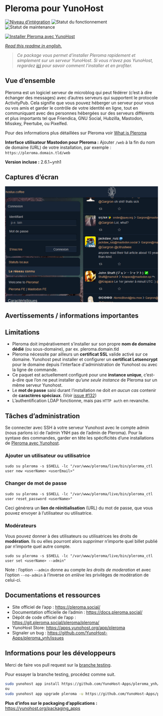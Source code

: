 <!--
N.B.: This README was automatically generated by https://github.com/YunoHost/apps/tree/master/tools/README-generator
It shall NOT be edited by hand.
-->

# Pleroma pour YunoHost

[![Niveau d’intégration](https://dash.yunohost.org/integration/pleroma.svg)](https://dash.yunohost.org/appci/app/pleroma) ![Statut du fonctionnement](https://ci-apps.yunohost.org/ci/badges/pleroma.status.svg) ![Statut de maintenance](https://ci-apps.yunohost.org/ci/badges/pleroma.maintain.svg)

[![Installer Pleroma avec YunoHost](https://install-app.yunohost.org/install-with-yunohost.svg)](https://install-app.yunohost.org/?app=pleroma)

*[Read this readme in english.](./README.md)*

> *Ce package vous permet d’installer Pleroma rapidement et simplement sur un serveur YunoHost.
Si vous n’avez pas YunoHost, regardez [ici](https://yunohost.org/#/install) pour savoir comment l’installer et en profiter.*

## Vue d’ensemble

Pleroma est un logiciel serveur de microblog qui peut fédérer (c’est à dire échanger des messages) avec d’autres serveurs qui supportent le protocole ActivityPub. Cela signifie que vous pouvez héberger un serveur pour vous ou vos amis et garder le contrôle de votre identité en ligne, tout en communiquant avec des personnes hébergées sur des serveurs différents et plus importants tel que Friendica, GNU Social, Hubzilla, Mastodon, Misskey, Peertube, ou Pixelfed.

Pour des informations plus détaillées sur Pleroma voir [What is Pleroma](https://blog.soykaf.com/post/what-is-pleroma/)

**Interface utilisateur Mastodon pour Pleroma :** Ajouter `/web` à la fin du nom de domaine (URL) de votre installation, par exemple : `https://pleroma.domain.tld/web`


**Version incluse :** 2.6.1~ynh1

## Captures d’écran

![Capture d’écran de Pleroma](./doc/screenshots/screenshot1.png)

## Avertissements / informations importantes

## Limitations

- Pleroma doit impérativement s’installer sur son propre **nom de domaine dédié** (ou sous-domaine), par ex. pleroma.domain.tld
- Pleroma nécessite par ailleurs un **certificat SSL** valide activé sur ce domaine. Yunohost peut installer et configurer un **certificat Letsencrypt** pour le domaine depuis l’interface d'administration de Yunohost ou avec la ligne de commande.
- Ce paquet est actuellement configuré pour une **instance unique**, c’est-à-dire que l’on ne peut installer _qu’une seule instance_ de Pleroma sur un même serveur Yunohost.
- Le **mot de passe** saisi durant l’installation ne doit _en aucun cas_ contenir de **caractères spéciaux**. (Voir [issue #132](https://github.com/YunoHost-Apps/pleroma_ynh/issues/132))
- L’authentification LDAP fonctionne, mais pas `HTTP auth` en revanche.

## Tâches d’administration

Se connecter avec SSH à votre serveur Yunohost avec le compte admin (nous parlons ici de l’admin YNH pas de l’admin de Pleroma).
Pour la syntaxe des commandes, garder en tête les spécificités d’une installations de [Pleroma avec Yunohost](./doc/yunohost_fr.md).


### Ajouter un utilisateur ou utilisatrice

```
sudo su pleroma -s $SHELL -lc "/var/www/pleroma/live/bin/pleroma_ctl user new <userName> <userEmail>"
```

### Changer de mot de passe

```
sudo su pleroma -s $SHELL -lc "/var/www/pleroma/live/bin/pleroma_ctl user reset_password <userName>"
```

Ceci générera un **lien de réinitialisation** (URL) du mot de passe, que vous pouvez envoyer à l’utilisateur ou utilisatrice.

### Modérateurs

Vous pouvez donner à des utilisateurs ou utilisatrices les droits de **modération**. Ils ou elles pourront alors _supprimer_ n’importe quel billet publié par n’importe quel autre compte.

```
sudo su pleroma -s $SHELL -lc "/var/www/pleroma/live/bin/pleroma_ctl user set <userName> --admin"
```

Note : l’option `--admin` donne au compte _les droits de moderation_ et avec l’option `--no-admin` à l’inverse on _enlève_ les privilèges de modération de celui-ci.

## Documentations et ressources

* Site officiel de l’app : <https://pleroma.social/>
* Documentation officielle de l’admin : <https://docs.pleroma.social/>
* Dépôt de code officiel de l’app : <https://git.pleroma.social/pleroma/pleroma/>
* YunoHost Store: <https://apps.yunohost.org/app/pleroma>
* Signaler un bug : <https://github.com/YunoHost-Apps/pleroma_ynh/issues>

## Informations pour les développeurs

Merci de faire vos pull request sur la [branche testing](https://github.com/YunoHost-Apps/pleroma_ynh/tree/testing).

Pour essayer la branche testing, procédez comme suit.

``` bash
sudo yunohost app install https://github.com/YunoHost-Apps/pleroma_ynh/tree/testing --debug
ou
sudo yunohost app upgrade pleroma -u https://github.com/YunoHost-Apps/pleroma_ynh/tree/testing --debug
```

**Plus d’infos sur le packaging d’applications :** <https://yunohost.org/packaging_apps>